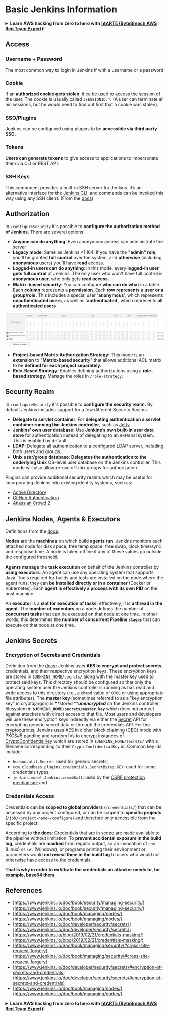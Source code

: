 # Basic Jenkins Information

<details>

<summary><strong>Learn AWS hacking from zero to hero with</strong> <a href="https://training.khulnasoft.com/courses/arte"><strong>htARTE (ByteBreach AWS Red Team Expert)</strong></a><strong>!</strong></summary>

Other ways to support ByteBreach:

* If you want to see your **company advertised in ByteBreach** or **download ByteBreach in PDF** Check the [**SUBSCRIPTION PLANS**](https://github.com/sponsors/khulnasoft)!
* Get the [**official PEASS & ByteBreach swag**](https://peass.creator-spring.com)
* Discover [**The PEASS Family**](https://opensea.io/collection/the-peass-family), our collection of exclusive [**NFTs**](https://opensea.io/collection/the-peass-family)
* **Join the** 💬 [**Discord group**](https://discord.gg/hRep4RUj7f) or the [**telegram group**](https://t.me/peass) or **follow** us on **Twitter** 🐦 [**@bytebreach_live**](https://twitter.com/bytebreach_live)**.**
* **Share your hacking tricks by submitting PRs to the** [**ByteBreach**](https://github.com/khulnasoft/bytebreach) and [**ByteBreach Cloud**](https://github.com/khulnasoft/bytebreach-cloud) github repos.

</details>

## Access

### Username + Password

The most common way to login in Jenkins if with a username or a password

### Cookie

If an **authorized cookie gets stolen**, it ca be used to access the session of the user. The cookie is usually called `JSESSIONID.*`. (A user can terminate all his sessions, but he would need to find out first that a cookie was stolen).

### SSO/Plugins

Jenkins can be configured using plugins to be **accessible via third party SSO**.

### Tokens

**Users can generate tokens** to give access to applications to impersonate them via CLI or REST API.

### SSH Keys

This component provides a built-in SSH server for Jenkins. It’s an alternative interface for the [Jenkins CLI](https://www.jenkins.io/doc/book/managing/cli/), and commands can be invoked this way using any SSH client. (From the [docs](https://plugins.jenkins.io/sshd/))

## Authorization

In `/configureSecurity` it's possible to **configure the authorization method of Jenkins**. There are several options:

* **Anyone can do anything**: Even anonymous access can administrate the server
* **Legacy mode**: Same as Jenkins <1.164. If you have the **"admin" role**, you'll be granted **full control** over the system, and **otherwise** (including **anonymous** users) you'll have **read** access.
* **Logged-in users can do anything**: In this mode, every **logged-in user gets full control** of Jenkins. The only user who won't have full control is **anonymous user**, who only gets **read access**.
* **Matrix-based security**: You can configure **who can do what** in a table. Each **column** represents a **permission**. Each **row** **represents** a **user or a group/role.** This includes a special user '**anonymous**', which represents **unauthenticated users**, as well as '**authenticated**', which represents **all authenticated users**.

![](<../../.gitbook/assets/image (40).png>)

* **Project-based Matrix Authorization Strategy:** This mode is an **extension** to "**Matrix-based securit**y" that allows additional ACL matrix to be **defined for each project separately.**
* **Role-Based Strategy:** Enables defining authorizations using a **role-based strategy**. Manage the roles in `/role-strategy`.

## **Security Realm**

In `/configureSecurity` it's possible to **configure the security realm.** By default Jenkins includes support for a few different Security Realms:

* **Delegate to servlet container**: For **delegating authentication a servlet container running the Jenkins controller**, such as [Jetty](https://www.eclipse.org/jetty/).
* **Jenkins’ own user database:** Use **Jenkins’s own built-in user data store** for authentication instead of delegating to an external system. This is enabled by default.
* **LDAP**: Delegate all authentication to a configured LDAP server, including both users and groups.
* **Unix user/group database**:  **Delegates the authentication to the underlying Unix** OS-level user database on the Jenkins controller. This mode will also allow re-use of Unix groups for authorization.

Plugins can provide additional security realms which may be useful for incorporating Jenkins into existing identity systems, such as:

* [Active Directory](https://plugins.jenkins.io/active-directory)
* [GitHub Authentication](https://plugins.jenkins.io/github-oauth)
* [Atlassian Crowd 2](https://plugins.jenkins.io/crowd2)

## Jenkins Nodes, Agents & Executors

Definitions from the [docs](https://www.jenkins.io/doc/book/managing/nodes/):

**Nodes** are the **machines** on which build **agents run**. Jenkins monitors each attached node for disk space, free temp space, free swap, clock time/sync and response time. A node is taken offline if any of these values go outside the configured threshold.

**Agents** **manage** the **task execution** on behalf of the Jenkins controller by **using executors**. An agent can use any operating system that supports Java. Tools required for builds and tests are installed on the node where the agent runs; they can **be installed directly or in a container** (Docker or Kubernetes). Each **agent is effectively a process with its own PID** on the host machine.

An **executor** is a **slot for execution of tasks**; effectively, it is **a thread in the agent**. The **number of executors** on a node defines the number of **concurrent tasks** that can be executed on that node at one time. In other words, this determines the **number of concurrent Pipeline `stages`** that can execute on that node at one time.

## Jenkins Secrets

### Encryption of Secrets and Credentials

Definition from the [docs](https://www.jenkins.io/doc/developer/security/secrets/#encryption-of-secrets-and-credentials):
Jenkins uses **AES to encrypt and protect secrets**, credentials, and their respective encryption keys. These encryption keys are stored in `$JENKINS_HOME/secrets/` along with the master key used to protect said keys. This directory should be configured so that only the operating system user the Jenkins controller is running as has read and write access to this directory (i.e., a `chmod` value of `0700` or using appropriate file attributes). The **master key** (sometimes referred to as a "key encryption key" in cryptojargon) is **stored **_**unencrypted**_ on the Jenkins controller filesystem in **`$JENKINS_HOME/secrets/master.key`** which does not protect against attackers with direct access to that file. Most users and developers will use these encryption keys indirectly via either the [Secret](https://javadoc.jenkins.io/byShortName/Secret) API for encrypting generic secret data or through the credentials API. For the cryptocurious, Jenkins uses AES in cipher block chaining (CBC) mode with PKCS#5 padding and random IVs to encrypt instances of [CryptoConfidentialKey](https://javadoc.jenkins.io/byShortName/CryptoConfidentialKey) which are stored in `$JENKINS_HOME/secrets/` with a filename corresponding to their `CryptoConfidentialKey` id. Common key ids include:

* `hudson.util.Secret`: used for generic secrets;
* `com.cloudbees.plugins.credentials.SecretBytes.KEY`: used for some credentials types;
* `jenkins.model.Jenkins.crumbSalt`: used by the [CSRF protection mechanism](https://www.jenkins.io/doc/book/managing/security/#cross-site-request-forgery); and

### Credentials Access

Credentials can be **scoped to global providers** (`/credentials/`) that can be accessed by any project configured, or can be scoped to **specific projects** (`/job/<project-name>/configure`) and therefore only accessible from the specific project.

According to [**the docs**](https://www.jenkins.io/blog/2019/02/21/credentials-masking/): Credentials that are in scope are made available to the pipeline without limitation. To **prevent accidental exposure in the build log**, credentials are **masked** from regular output, so an invocation of `env` (Linux) or `set` (Windows), or programs printing their environment or parameters would **not reveal them in the build log** to users who would not otherwise have access to the credentials.

**That is why in order to exfiltrate the credentials an attacker needs to, for example, base64 them.**

## References

* [https://www.jenkins.io/doc/book/security/managing-security/](https://www.jenkins.io/doc/book/security/managing-security/)
* [https://www.jenkins.io/doc/book/managing/nodes/](https://www.jenkins.io/doc/book/managing/nodes/)
* [https://www.jenkins.io/doc/developer/security/secrets/](https://www.jenkins.io/doc/developer/security/secrets/)
* [https://www.jenkins.io/blog/2019/02/21/credentials-masking/](https://www.jenkins.io/blog/2019/02/21/credentials-masking/)
* [https://www.jenkins.io/doc/book/managing/security/#cross-site-request-forgery](https://www.jenkins.io/doc/book/managing/security/#cross-site-request-forgery)
* [https://www.jenkins.io/doc/developer/security/secrets/#encryption-of-secrets-and-credentials](https://www.jenkins.io/doc/developer/security/secrets/#encryption-of-secrets-and-credentials)
* [https://www.jenkins.io/doc/book/managing/nodes/](https://www.jenkins.io/doc/book/managing/nodes/)

<details>

<summary><strong>Learn AWS hacking from zero to hero with</strong> <a href="https://training.khulnasoft.com/courses/arte"><strong>htARTE (ByteBreach AWS Red Team Expert)</strong></a><strong>!</strong></summary>

Other ways to support ByteBreach:

* If you want to see your **company advertised in ByteBreach** or **download ByteBreach in PDF** Check the [**SUBSCRIPTION PLANS**](https://github.com/sponsors/khulnasoft)!
* Get the [**official PEASS & ByteBreach swag**](https://peass.creator-spring.com)
* Discover [**The PEASS Family**](https://opensea.io/collection/the-peass-family), our collection of exclusive [**NFTs**](https://opensea.io/collection/the-peass-family)
* **Join the** 💬 [**Discord group**](https://discord.gg/hRep4RUj7f) or the [**telegram group**](https://t.me/peass) or **follow** us on **Twitter** 🐦 [**@bytebreach_live**](https://twitter.com/bytebreach_live)**.**
* **Share your hacking tricks by submitting PRs to the** [**ByteBreach**](https://github.com/khulnasoft/bytebreach) and [**ByteBreach Cloud**](https://github.com/khulnasoft/bytebreach-cloud) github repos.

</details>

